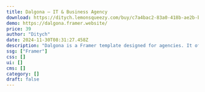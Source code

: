 ```yaml
---
title: Dalgona — IT & Business Agency
download: https://ditych.lemonsqueezy.com/buy/c7a4bac2-83a0-418b-ae2b-b55d74d8bc6a
demo: https://dalgona.framer.website/
price: 39
author: "Ditych"
date: 2024-11-30T08:31:27.458Z
description: "Dalgona is a Framer template designed for agencies. It offers stylish modern template that agencies can easily customize to showcase their services."
ssg: ["Framer"]
css: []
ui: []
cms: []
category: []
draft: false
---
```

